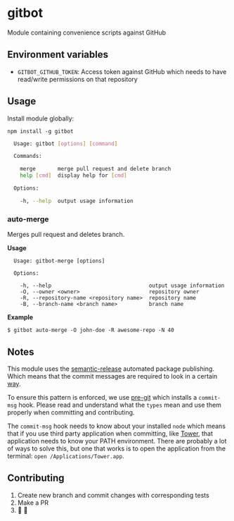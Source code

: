 # gitbot

Module containing convenience scripts against GitHub

## Environment variables

- `GITBOT_GITHUB_TOKEN`: Access token against GitHub which needs to have read/write permissions on that repository

## Usage

Install module globally:

```
npm install -g gitbot
```

```bash
  Usage: gitbot [options] [command]

  Commands:

    merge       merge pull request and delete branch
    help [cmd]  display help for [cmd]

  Options:

    -h, --help  output usage information
```

### auto-merge
Merges pull request and deletes branch.

**Usage**
```
  Usage: gitbot-merge [options]

  Options:

    -h, --help                               output usage information
    -O, --owner <owner>                      repository owner
    -R, --repository-name <repository name>  repository name
    -B, --branch-name <branch name>          branch name
```

**Example**

```
$ gitbot auto-merge -O john-doe -R awesome-repo -N 40
```

## Notes

This module uses the [semantic-release](https://github.com/semantic-release/semantic-release) automated package publishing. 
Which means that the commit messages are required to look in a certain [way](https://github.com/ajoslin/conventional-changelog/blob/master/conventions/angular.md).

To ensure this pattern is enforced, we use [pre-git](https://github.com/bahmutov/pre-git) which installs a `commit-msg` hook.
Please read and understand what the `types` mean and use them properly when committing and contributing.

The `commit-msg` hook needs to know about your installed `node` which means that if you use third party application when committing, like [Tower](http://www.git-tower.com/), that application needs to know your PATH environment.
There are probably a lot of ways to solve this, but one that works is to open the application from the terminal: `open /Applications/Tower.app`.

## Contributing
1. Create new branch and commit changes with corresponding tests
2. Make a PR
3. :pray: :clap:
